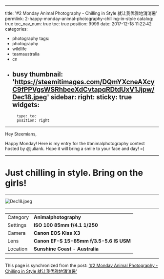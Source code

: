 
---
title: '#2  Monday Animal Photography - Chilling in Style 就让我优雅地消消暑'
permlink: 2-happy-monday-animal-photography-chilling-in-style
catalog: true
toc_nav_num: true
toc: true
position: 9999
date: 2017-12-18 11:22:42
categories:
- photography
tags:
- photography
- wildlife
- teamaustralia
- cn
- busy
thumbnail: 'https://steemitimages.com/DQmYXcneAXcyC9fPPVgsWSRhbeeXdCvtapqRDtdUxV1Jjpw/Dec18.jpeg'
sidebar:
    right:
        sticky: true
widgets:
    -
        type: toc
        position: right
---


Hey Steemians, 

Happy Monday! Here is my entry for the  #animalphotography contest hosted by @juliank. Hope it will bring a smile to your face and day!  =)

***
# Just chilling in style. Bring on the girls!
***
![Dec18.jpeg](https://steemitimages.com/DQmYXcneAXcyC9fPPVgsWSRhbeeXdCvtapqRDtdUxV1Jjpw/Dec18.jpeg)

***

<table>
<tr><td>Category</td><td><b> Animalphotography </b></td></tr>
<tr><td>Settings</td><td><b>ISO 100   85mm   f/4.1   1/250</b></td></tr>
<tr><td>Camera</td><td><b>Canon EOS Kiss X3</a></b></td></tr>
<tr><td>Lens</td><td><b>Canon EF-S 15-85mm f/3.5-5.6 IS USM</b></td></tr>
<tr><td>Location</td><td><b>Sunshine Coast - Australia </b></td></tr>
</table>

- - -

This page is synchronized from the post: ['#2  Monday Animal Photography - Chilling in Style 就让我优雅地消消暑'](https://steemit.com/@itchyfeetdonica/2-happy-monday-animal-photography-chilling-in-style)
